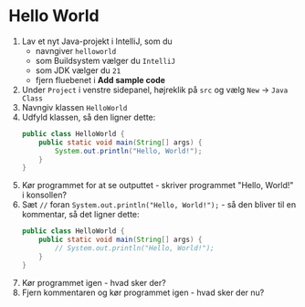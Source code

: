 # Hello World

1. Lav et nyt Java-projekt i IntelliJ, som du 
    -   navngiver `helloworld`
    -   som Buildsystem vælger du `IntelliJ`
    -   som JDK vælger du `21`
    -   fjern fluebenet i **Add sample code**
2. Under `Project` i venstre sidepanel, højreklik på `src` og vælg `New` → `Java Class`
3. Navngiv klassen `HelloWorld`
4. Udfyld klassen, så den ligner dette:
    ```java
    public class HelloWorld {
        public static void main(String[] args) {
            System.out.println("Hello, World!");
        }
    }
    ```
5. Kør programmet for at se outputtet - skriver programmet "Hello, World!" i konsollen?
6. Sæt `//` foran `System.out.println("Hello, World!");` - så den bliver til en kommentar, så det ligner dette:
    ```java
    public class HelloWorld {
        public static void main(String[] args) {
            // System.out.println("Hello, World!");
        }
    }
    ```
7. Kør programmet igen - hvad sker der?
8. Fjern kommentaren og kør programmet igen - hvad sker der nu?

